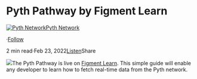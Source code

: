 Pyth Pathway by Figment Learn
=============================

[![Pyth Network](https://miro.medium.com/v2/resize:fill:88:88/1*rdK3rHcWpkge6BRQRIwBjA.jpeg)](/?source=post_page-----56407a430294--------------------------------)[Pyth Network](/?source=post_page-----56407a430294--------------------------------)

·[Follow](https://medium.com/m/signin?actionUrl=https%3A%2F%2Fmedium.com%2F_%2Fsubscribe%2Fuser%2Ff55fccc0ad62&operation=register&redirect=https%3A%2F%2Fpythnetwork.medium.com%2Fpyth-pathway-by-figment-learn-56407a430294&user=Pyth+Network&userId=f55fccc0ad62&source=post_page-f55fccc0ad62----56407a430294---------------------post_header-----------)

2 min read·Feb 23, 2022[Listen](https://medium.com/m/signin?actionUrl=https%3A%2F%2Fmedium.com%2Fplans%3Fdimension%3Dpost_audio_button%26postId%3D56407a430294&operation=register&redirect=https%3A%2F%2Fpythnetwork.medium.com%2Fpyth-pathway-by-figment-learn-56407a430294&source=-----56407a430294---------------------post_audio_button-----------)Share

![](https://miro.medium.com/v2/resize:fit:1400/1*doHvPU97oZHY15JR30-Ytg.jpeg)The Pyth Pathway is live on [Figment Learn](https://learn.figment.io/). This simple guide will enable any developer to learn how to fetch real-time data from the Pyth network.

